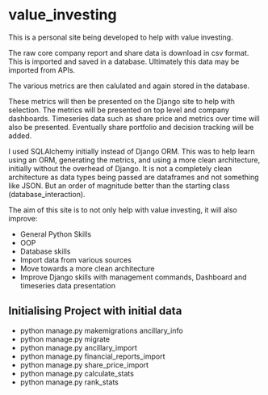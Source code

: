 # value_investing

This is a personal site being developed to help with value investing.

The raw core company report and share data is download in csv format. This is imported and saved in a database. Ultimately this data may be imported from APIs.

The various metrics are then calulated and again stored in the database.

These metrics will then be presented on the Django site to help with selection. The metrics will be presented on top level and company dashboards. Timeseries data such as share price and metrics over time will also be presented. Eventually share portfolio and decision tracking will be added.

I used SQLAlchemy initially instead of Django ORM. This was to help learn using an ORM, generating the metrics, and using a more clean architecture, initially without the overhead of Django. It is not a completely clean architecture as data types being passed are dataframes and not something like JSON. But an order of magnitude better than the starting class (database_interaction).

The aim of this site is to not only help with value investing, it will also improve:
* General Python Skills
* OOP
* Database skills
* Import data from various sources
* Move towards a more clean architecture
* Improve Django skills with management commands, Dashboard and timeseries data presentation

## Initialising Project with initial data
* python manage.py makemigrations ancillary_info
* python manage.py migrate
* python manage.py ancillary_import
* python manage.py financial_reports_import
* python manage.py share_price_import
* python manage.py calculate_stats
* python manage.py rank_stats